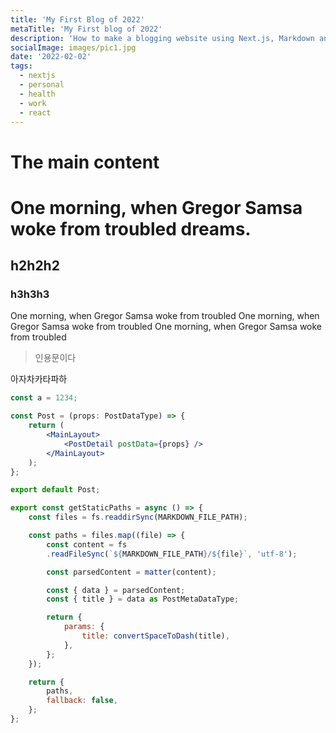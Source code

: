 ```yaml
---
title: 'My First Blog of 2022'
metaTitle: 'My First blog of 2022'
description: 'How to make a blogging website using Next.js, Markdown and style it using TailwindCSS.'
socialImage: images/pic1.jpg
date: '2022-02-02'
tags:
  - nextjs
  - personal
  - health
  - work
  - react
---
```


# The main content

# One morning, when Gregor Samsa woke from troubled dreams.

## h2h2h2

### h3h3h3
  
One morning, when Gregor Samsa woke from troubled
One morning, when Gregor Samsa woke from troubled
One morning, when Gregor Samsa woke from troubled


> 인용문이다


아자차카타파하


```javascript
const a = 1234;
```

```jsx
const Post = (props: PostDataType) => {
	return (
		<MainLayout>
			<PostDetail postData={props} />
		</MainLayout>
	);
};

export default Post;
```

```javascript
export const getStaticPaths = async () => {
	const files = fs.readdirSync(MARKDOWN_FILE_PATH);

	const paths = files.map((file) => {
		const content = fs
		.readFileSync(`${MARKDOWN_FILE_PATH}/${file}`, 'utf-8');

		const parsedContent = matter(content);

		const { data } = parsedContent;
		const { title } = data as PostMetaDataType;

		return {
			params: {
				title: convertSpaceToDash(title),
			},
		};
	});

	return {
		paths,
		fallback: false,
	};
};
```

